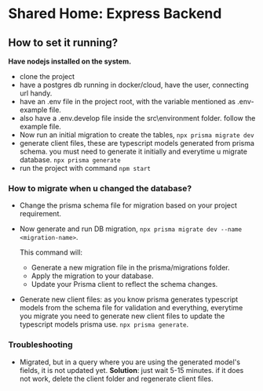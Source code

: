 # Shared Home: Express Backend

## How to set it running?
**Have nodejs installed on the system.**

- clone the project
- have a postgres db running in docker/cloud, have the user, connecting url handy.
- have an .env file in the project root, with the variable mentioned as .env-example file.
- also have a .env.develop file inside the src\environment folder. follow the example file.
- Now run an initial migration to create the tables, `npx prisma migrate dev`
- generate client files, these are typescript models generated from prisma schema. you must need to generate it initially and everytime u migrate database. `npx prisma generate`
- run the project with command `npm start`

### How to migrate when u changed the database?
- Change the prisma schema file for migration based on your project requirement.
- Now generate and run DB migration, `npx prisma migrate dev --name <migration-name>`. 

    This command will:

    * Generate a new migration file in the prisma/migrations folder.
    * Apply the migration to your database.
    * Update your Prisma client to reflect the schema changes.
- Generate new client files: as you know prisma
generates typescript models from the schema file
for validation and everything, everytime you migrate you need to generate new client files to update the typescript models prisma use. `npx prisma generate`.

### Troubleshooting
- Migrated, but in a query where you are using the generated model's fields, it is not updated yet. **Solution**: just wait 5-15 minutes. if it does not work, delete the client folder and regenerate client files. 